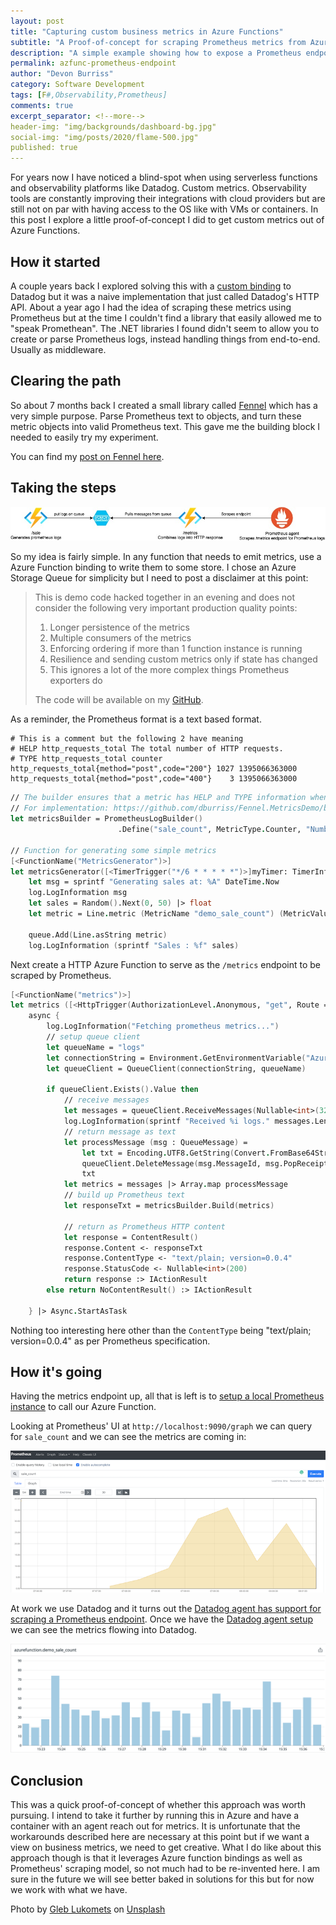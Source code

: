 ```yaml
---
layout: post
title: "Capturing custom business metrics in Azure Functions"
subtitle: "A Proof-of-concept for scraping Prometheus metrics from Azure Functions"
description: "A simple example showing how to expose a Prometheus endpoint from Azure Functions using the Fennel library"
permalink: azfunc-prometheus-endpoint
author: "Devon Burriss"
category: Software Development
tags: [F#,Observability,Prometheus]
comments: true
excerpt_separator: <!--more-->
header-img: "img/backgrounds/dashboard-bg.jpg"
social-img: "img/posts/2020/flame-500.jpg"
published: true
---
```

For years now I have noticed a blind-spot when using serverless functions and observability platforms like Datadog. Custom metrics. Observability tools are constantly improving their integrations with cloud providers but are still not on par with having access to the OS like with VMs or containers. In this post I explore a little proof-of-concept I did to get custom metrics out of Azure Functions.
<!--more-->

## How it started

A couple years back I explored solving this with a [custom binding](https://github.com/dburriss/DatadogAzureFunctions) to Datadog but it was a naive implementation that just called Datadog's HTTP API. About a year ago I had the idea of scraping these metrics using Prometheus but at the time I couldn't find a library that easily allowed me to "speak Promethean". The .NET libraries I found didn't seem to allow you to create or parse Prometheus logs, instead handling things from end-to-end. Usually as middleware.

## Clearing the path

So about 7 months back I created a small library called [Fennel](https://github.com/dburriss/fennel) which has a very simple purpose. Parse Prometheus text to objects, and turn these metric objects into valid Prometheus text. This gave me the building block I needed to easily try my experiment.

You can find my [post on Fennel here](/prometheus-parser-fennel).

## Taking the steps

![Design for scraping metrics from Azure Functions](../img/posts/2020/azfunc_prom_setup.jpg)

So my idea is fairly simple. In any function that needs to emit metrics, use a Azure Function binding to write them to some store. I chose an Azure Storage Queue for simplicity but I need to post a disclaimer at this point:

> This is demo code hacked together in an evening and does not consider the following very important production quality points:
> 1. Longer persistence of the metrics
> 1. Multiple consumers of the metrics
> 1. Enforcing ordering if more than 1 function instance is running
> 1. Resilience and sending custom metrics only if state has changed
> 1. This ignores a lot of the more complex things Prometheus exporters do
> 
> The code will be available on my [GitHub](https://github.com/dburriss/Fennel.MetricsDemo). 

As a reminder, the Prometheus format is a text based format.

```text
# This is a comment but the following 2 have meaning
# HELP http_requests_total The total number of HTTP requests.
# TYPE http_requests_total counter
http_requests_total{method="post",code="200"} 1027 1395066363000
http_requests_total{method="post",code="400"}    3 1395066363000
```

```fsharp
// The builder ensures that a metric has HELP and TYPE information when written to a string
// For implementation: https://github.com/dburriss/Fennel.MetricsDemo/blob/master/Fennel.MetricsDemo/PrometheusLogBuilder.fs
let metricsBuilder = PrometheusLogBuilder()
                        .Define("sale_count", MetricType.Counter, "Number of sales that have occurred.")

// Function for generating some simple metrics
[<FunctionName("MetricsGenerator")>]
let metricsGenerator([<TimerTrigger("*/6 * * * * *")>]myTimer: TimerInfo, [<Queue("logs")>] queue : ICollector<string>, log: ILogger) =
    let msg = sprintf "Generating sales at: %A" DateTime.Now
    log.LogInformation msg
    let sales = Random().Next(0, 50) |> float
    let metric = Line.metric (MetricName "demo_sale_count") (MetricValue.FloatValue sales) [] (Some(Timestamp DateTimeOffset.UtcNow))

    queue.Add(Line.asString metric)
    log.LogInformation (sprintf "Sales : %f" sales)
```

Next create a HTTP Azure Function to serve as the `/metrics` endpoint to be scraped by Prometheus.

```fsharp
[<FunctionName("metrics")>]
let metrics ([<HttpTrigger(AuthorizationLevel.Anonymous, "get", Route = null)>]req: HttpRequest) (log: ILogger) =
    async {
        log.LogInformation("Fetching prometheus metrics...")
        // setup queue client
        let queueName = "logs"
        let connectionString = Environment.GetEnvironmentVariable("AzureWebJobsStorage", EnvironmentVariableTarget.Process)
        let queueClient = QueueClient(connectionString, queueName)
        
        if queueClient.Exists().Value then
            // receive messages
            let messages = queueClient.ReceiveMessages(Nullable<int>(32), Nullable<TimeSpan>(TimeSpan.FromSeconds(20.))).Value
            log.LogInformation(sprintf "Received %i logs." messages.Length)
            // return message as text
            let processMessage (msg : QueueMessage) =
                let txt = Encoding.UTF8.GetString(Convert.FromBase64String(msg.MessageText))
                queueClient.DeleteMessage(msg.MessageId, msg.PopReceipt) |> ignore
                txt
            let metrics = messages |> Array.map processMessage
            // build up Prometheus text
            let responseTxt = metricsBuilder.Build(metrics)
            
            // return as Prometheus HTTP content
            let response = ContentResult()
            response.Content <- responseTxt
            response.ContentType <- "text/plain; version=0.0.4"
            response.StatusCode <- Nullable<int>(200)
            return response :> IActionResult
        else return NoContentResult() :> IActionResult
        
    } |> Async.StartAsTask
```

Nothing too interesting here other than the `ContentType` being "text/plain; version=0.0.4" as per Prometheus specification.

## How it's going

Having the metrics endpoint up, all that is left is to [setup a local Prometheus instance](/setup-local-prometheus) to call our Azure Function.

Looking at Prometheus' UI at `http://localhost:9090/graph` we can query for `sale_count` and we can see the metrics are coming in:

![Prometheus graph](../img/posts/2020/prometheus_sale_count.png)

At work we use Datadog and it turns out the [Datadog agent has support for scraping a Prometheus endpoint](https://www.datadoghq.com/blog/monitor-prometheus-metrics/). Once we have the [Datadog agent setup](/prometheus-datadog-agent) we can see the metrics flowing into Datadog.

![Datadog metric from Prometheus](../img/posts/2021/azurefunctiongraph.png)

## Conclusion

This was a quick proof-of-concept of whether this approach was worth pursuing. I intend to take it further by running this in Azure and have a container with an agent reach out for metrics. It is unfortunate that the workarounds described here are necessary at this point but if we want a view on business metrics, we need to get creative. What I do like about this approach though is that it leverages Azure function bindings as well as Prometheus' scraping model, so not much had to be re-invented here. I am sure in the future we will see better baked in solutions for this but for now we work with what we have.


<span>Photo by <a href="https://unsplash.com/@_ggleee?utm_source=unsplash&amp;utm_medium=referral&amp;utm_content=creditCopyText">Gleb Lukomets</a> on <a href="https://unsplash.com/s/photos/flame?utm_source=unsplash&amp;utm_medium=referral&amp;utm_content=creditCopyText">Unsplash</a></span>